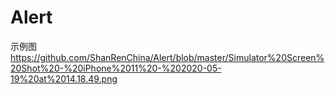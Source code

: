 # Alert
示例图
https://github.com/ShanRenChina/Alert/blob/master/Simulator%20Screen%20Shot%20-%20iPhone%2011%20-%202020-05-19%20at%2014.18.49.png
